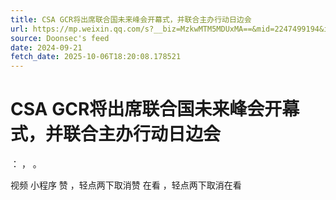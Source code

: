 ```yaml
---
title: CSA GCR将出席联合国未来峰会开幕式，并联合主办行动日边会
url: https://mp.weixin.qq.com/s?__biz=MzkwMTM5MDUxMA==&mid=2247499194&idx=1&sn=679a2d431688b2131d065dc3f6d3f082
source: Doonsec's feed
date: 2024-09-21
fetch_date: 2025-10-06T18:20:08.178521
---
```


# CSA GCR将出席联合国未来峰会开幕式，并联合主办行动日边会

：
，
。

视频
小程序
赞
，轻点两下取消赞
在看
，轻点两下取消在看